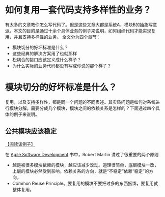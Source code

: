 # 如何复用一套代码支持多样性的业务？

有太多的文章教你怎么写代码了。但是这些文章大都是系统A，模块B的抽象写意派。本文的目的是通过十余个具体业务的例子来说明，如何组织代码才能实现复用，并且支持多样性的业务。
全文分为四个章节：

* 模块切分的好坏标准是什么？
* 这些经典的解决方案用了也就那样
* 松耦合的接口应该定义成什么样子？
* 为什么实际的业务代码都没有写成你说的那个样子？

# 模块切分的好坏标准是什么？

复用，以及支持多样性，都是同一个问题的不同表述。其实质问题是如何对系统进行模块分解。需要分成几个模块，模块之间的依赖关系是怎样的？下面通过四个具体的例子来说明。

## 公共模块应该稳定

[【阅读该例子】](./common-module-should-be-stable)

在 [Agile Software Development](https://www.amazon.com/Software-Development-Principles-Patterns-Practices/dp/1292025948) 书中，Robert Martin 讲过了很重要的两个原则

* 越是被很多模块依赖的模块，越应该减少改动。道理很简单，底层模块一改，上层的模块必然受到影响。依赖关系的方向，就是“不稳定”依赖“稳定”的方向。
* Common Reuse Principle。要复用的模块不要把过多的东西捆绑，要复用就整体复用。